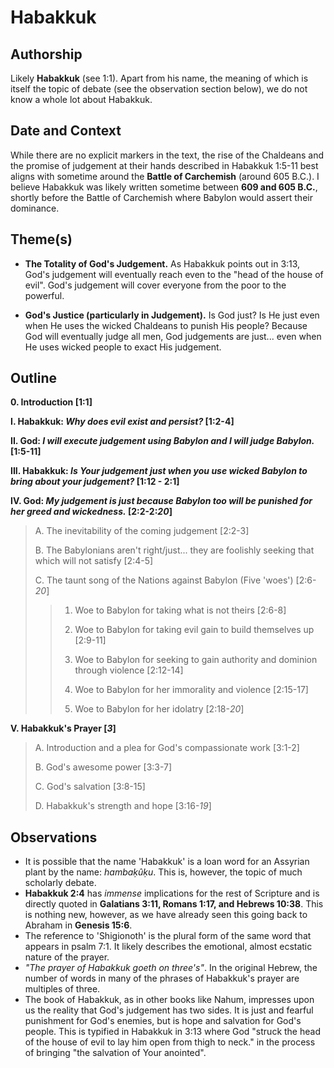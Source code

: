 # Habakkuk

## Authorship
Likely **Habakkuk** (see 1:1). Apart from his name, the meaning of which is itself the topic of debate (see the observation section below), we do not know a whole lot about Habakkuk.

## Date and Context
While there are no explicit markers in the text, the rise of the Chaldeans and the promise of judgement at their hands described in Habakkuk 1:5-11 best aligns with sometime around the **Battle of Carchemish** (around 605 B.C.). I believe Habakkuk was likely written sometime between **609 and 605 B.C.**, shortly before the Battle of Carchemish where Babylon would assert their dominance.

## Theme(s)
- **The Totality of God's Judgement.** As Habakkuk points out in 3:13, God's judgement will eventually reach even to the "head of the house of evil". God's judgement will cover everyone from the poor to the powerful.

- **God's Justice (particularly in Judgement).** Is God just? Is He just even when He uses the wicked Chaldeans to punish His people? Because God will eventually judge all men, God judgements are just... even when He uses wicked people to exact His judgement.

## Outline
**0. Introduction  [1:1]**

**I. Habakkuk: *Why does evil exist and persist?*  [1:2-4]**

**II. God: *I will execute judgement using Babylon and I will judge Babylon.*  [1:5-11]**

**III. Habakkuk: *Is Your judgement just when you use wicked Babylon to bring about your judgement?*  [1:12 - 2:1]**

**IV. God: *My judgement is just because Babylon too will be punished for her greed and wickedness.*  [2:2-2:*20*]**

  > A. The inevitability of the coming judgement [2:2-3]
  > 
  > B. The Babylonians aren't right/just... they are foolishly seeking that which will not satisfy  [2:4-5]
  > 
  > C. The taunt song of the Nations against Babylon (Five 'woes')  [2:6-*20*]
  > 
  > > 1. Woe to Babylon for taking what is not theirs  [2:6-8]
  > > 
  > > 2. Woe to Babylon for taking evil gain to build themselves up  [2:9-11]
  > > 
  > > 3. Woe to Babylon for seeking to gain authority and dominion through violence  [2:12-14]
  > > 
  > > 4. Woe to Babylon for her immorality and violence  [2:15-17]
  > > 
  > > 5. Woe to Babylon for her idolatry  [2:18-*20*]

**V. Habakkuk's Prayer [*3*]**

  > A. Introduction and a plea for God's compassionate work  [3:1-2]
  > 
  > B. God's awesome power  [3:3-7]
  > 
  > C. God's salvation  [3:8-15]
  > 
  > D. Habakkuk's strength and hope  [3:16-*19*]

## Observations

- It is possible that the name 'Habakkuk' is a loan word for an Assyrian plant by the name: *hambaḳûḳu*. This is, however, the topic of much scholarly debate.
- **Habakkuk 2:4** has *immense* implications for the rest of Scripture and is directly quoted in **Galatians 3:11, Romans 1:17, and Hebrews 10:38**. This is nothing new, however, as we have already seen this going back to Abraham in **Genesis 15:6**.
- The reference to 'Shigionoth' is the plural form of the same word that appears in psalm 7:1. It likely describes the emotional, almost ecstatic nature of the prayer.
- *"The prayer of Habakkuk goeth on three's"*. In the original Hebrew, the number of words in many of the phrases of Habakkuk's prayer are multiples of three.
- The book of Habakkuk, as in other books like Nahum, impresses upon us the reality that God's judgement has two sides. It is just and fearful punishment for God's enemies, but is hope and salvation for God's people. This is typified in Habakkuk in 3:13 where God "struck the head of the house of evil to lay him open from thigh to neck." in the process of bringing "the salvation of Your anointed".
